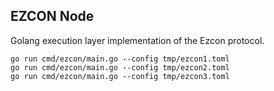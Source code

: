 ## EZCON Node

Golang execution layer implementation of the Ezcon protocol.

```
go run cmd/ezcon/main.go --config tmp/ezcon1.toml
go run cmd/ezcon/main.go --config tmp/ezcon2.toml
go run cmd/ezcon/main.go --config tmp/ezcon3.toml
```